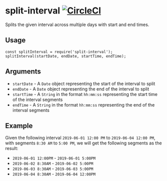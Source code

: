 # split-interval [![CircleCI](https://circleci.com/gh/jmercha/split-interval/tree/master.svg?style=svg)](https://circleci.com/gh/jmercha/split-interval/tree/master)

Splits the given interval across multiple days with start and end times.

## Usage

```
const splitInterval = require('split-interval');
splitInterval(startDate, endDate, startTime, endTime);
```

## Arguments

* `startDate` - A `Date` object representing the start of the interval to split
* `endDate` - A `Date` object representing the end of the interval to split
* `startTime` - A `String` in the format `hh:mm:ss` representing the start time of the interval segments
* `endTime` - A `String` in the format `hh:mm:ss` representing the end of the interval segments


## Example

Given the following interval `2019-06-01 12:00 PM` to `2019-06-04 12:00 PM`, with segments `8:30 AM` to `5:00 PM`, we will get the following segments as the result:

* `2019-06-01 12:00PM` - `2019-06-01 5:00PM`
* `2019-06-02 8:30AM` - `2019-06-02 5:00PM`
* `2019-06-03 8:30AM` - `2019-06-03 5:00PM`
* `2019-06-04 8:30AM` - `2019-06-04 12:00PM`
